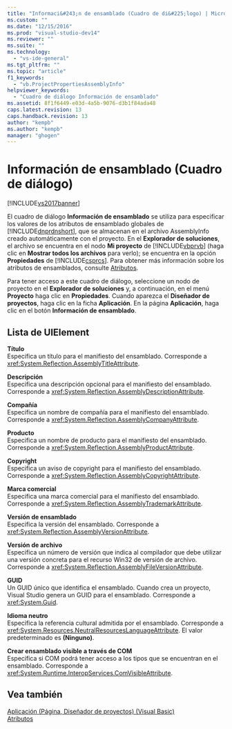 ```yaml
---
title: "Informaci&#243;n de ensamblado (Cuadro de di&#225;logo) | Microsoft Docs"
ms.custom: ""
ms.date: "12/15/2016"
ms.prod: "visual-studio-dev14"
ms.reviewer: ""
ms.suite: ""
ms.technology: 
  - "vs-ide-general"
ms.tgt_pltfrm: ""
ms.topic: "article"
f1_keywords: 
  - "vb.ProjectPropertiesAssemblyInfo"
helpviewer_keywords: 
  - "Cuadro de diálogo Información de ensamblado"
ms.assetid: 8f1f6449-e03d-4a5b-9076-d3b1f84ada48
caps.latest.revision: 13
caps.handback.revision: 13
author: "kempb"
ms.author: "kempb"
manager: "ghogen"
---
```

# Informaci&#243;n de ensamblado (Cuadro de di&#225;logo)
[!INCLUDE[vs2017banner](../../code-quality/includes/vs2017banner.md)]

El cuadro de diálogo **Información de ensamblado** se utiliza para especificar los valores de los atributos de ensamblado globales de [!INCLUDE[dnprdnshort](../../code-quality/includes/dnprdnshort_md.md)], que se almacenan en el archivo AssemblyInfo creado automáticamente con el proyecto.  En el **Explorador de soluciones**, el archivo se encuentra en el nodo **Mi proyecto** de [!INCLUDE[vbprvb](../../code-quality/includes/vbprvb_md.md)] \(haga clic en **Mostrar todos los archivos** para verlo\); se encuentra en la opción **Propiedades** de [!INCLUDE[csprcs](../../data-tools/includes/csprcs_md.md)].  Para obtener más información sobre los atributos de ensamblados, consulte [Atributos](../Topic/Attributes%20\(C%23%20and%20Visual%20Basic\).md).  
  
 Para tener acceso a este cuadro de diálogo, seleccione un nodo de proyecto en el **Explorador de soluciones** y, a continuación, en el menú **Proyecto** haga clic en **Propiedades**.  Cuando aparezca el **Diseñador de proyectos**, haga clic en la ficha **Aplicación**.  En la página **Aplicación**, haga clic en el botón **Información de ensamblado**.  
  
## Lista de UIElement  
 **Título**  
 Especifica un título para el manifiesto del ensamblado.  Corresponde a <xref:System.Reflection.AssemblyTitleAttribute>.  
  
 **Descripción**  
 Especifica una descripción opcional para el manifiesto del ensamblado.  Corresponde a <xref:System.Reflection.AssemblyDescriptionAttribute>.  
  
 **Compañía**  
 Especifica un nombre de compañía para el manifiesto del ensamblado.  Corresponde a <xref:System.Reflection.AssemblyCompanyAttribute>.  
  
 **Producto**  
 Especifica un nombre de producto para el manifiesto del ensamblado.  Corresponde a <xref:System.Reflection.AssemblyProductAttribute>.  
  
 **Copyright**  
 Especifica un aviso de copyright para el manifiesto del ensamblado.  Corresponde a <xref:System.Reflection.AssemblyCopyrightAttribute>.  
  
 **Marca comercial**  
 Especifica una marca comercial para el manifiesto del ensamblado.  Corresponde a <xref:System.Reflection.AssemblyTrademarkAttribute>.  
  
 **Versión de ensamblado**  
 Especifica la versión del ensamblado.  Corresponde a <xref:System.Reflection.AssemblyVersionAttribute>.  
  
 **Versión de archivo**  
 Especifica un número de versión que indica al compilador que debe utilizar una versión concreta para el recurso Win32 de versión de archivo.  Corresponde a <xref:System.Reflection.AssemblyFileVersionAttribute>.  
  
 **GUID**  
 Un GUID único que identifica el ensamblado.  Cuando crea un proyecto, Visual Studio genera un GUID para el ensamblado.  Corresponde a <xref:System.Guid>.  
  
 **Idioma neutro**  
 Especifica la referencia cultural admitida por el ensamblado.  Corresponde a <xref:System.Resources.NeutralResourcesLanguageAttribute>.  El valor predeterminado es **\(Ninguno\)**.  
  
 **Crear ensamblado visible a través de COM**  
 Especifica si COM podrá tener acceso a los tipos que se encuentran en el ensamblado.  Corresponde a <xref:System.Runtime.InteropServices.ComVisibleAttribute>.  
  
## Vea también  
 [Aplicación \(Página, Diseñador de proyectos\) \(Visual Basic\)](../../ide/reference/application-page-project-designer-visual-basic.md)   
 [Atributos](../Topic/Attributes%20\(C%23%20and%20Visual%20Basic\).md)